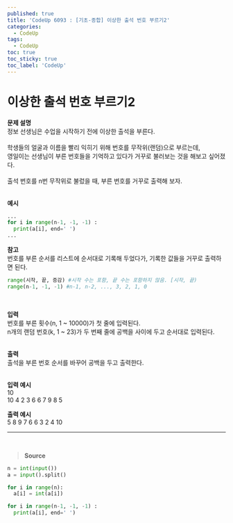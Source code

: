 ```yaml
---
published: true
title: 'CodeUp 6093 : [기초-종합] 이상한 출석 번호 부르기2'
categories:
  - CodeUp
tags:
  - CodeUp
toc: true
toc_sticky: true
toc_label: 'CodeUp'
---
```


# 이상한 출석 번호 부르기2

**문제 설명**  
정보 선생님은 수업을 시작하기 전에 이상한 출석을 부른다.  
<br>
학생들의 얼굴과 이름을 빨리 익히기 위해 번호를 무작위(랜덤)으로 부르는데,  
영일이는 선생님이 부른 번호들을 기억하고 있다가 거꾸로 불러보는 것을 해보고 싶어졌다.  
<br>
출석 번호를 n번 무작위로 불렀을 때, 부른 번호를 거꾸로 출력해 보자.  
<br>

**예시**

```python
...
for i in range(n-1, -1, -1) :
  print(a[i], end=' ')
...
```

**참고**  
번호를 부른 순서를 리스트에 순서대로 기록해 두었다가, 기록한 값들을 거꾸로 출력하면 된다.

```python
range(시작, 끝, 증감) #시작 수는 포함, 끝 수는 포함하지 않음. [시작, 끝)
range(n-1, -1, -1) #n-1, n-2, ..., 3, 2, 1, 0
```

<br>

**입력**  
번호를 부른 횟수(n, 1 ~ 10000)가 첫 줄에 입력된다.  
n개의 랜덤 번호(k, 1 ~ 23)가 두 번째 줄에 공백을 사이에 두고 순서대로 입력된다.  
<br>

**출력**  
출석을 부른 번호 순서를 바꾸어 공백을 두고 출력한다.  
<br>

**입력 예시**  
10  
10 4 2 3 6 6 7 9 8 5
<br>

**출력 예시**  
5 8 9 7 6 6 3 2 4 10

---

<br>

> **Source**

```python
n = int(input())
a = input().split()

for i in range(n):
  a[i] = int(a[i])

for i in range(n-1, -1, -1) :
  print(a[i], end=' ')
```
